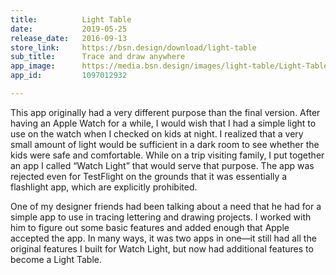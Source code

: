 ```yaml
---
title:          Light Table
date:           2019-05-25
release_date:   2016-09-13
store_link:     https://bsn.design/download/light-table
sub_title:      Trace and draw anywhere
app_image:      https://media.bsn.design/images/light-table/Light-Table.png
app_id:         1097012932

---
```


This app originally had a very different purpose than the final version. After having an Apple Watch for a while, I would wish that I had a simple light to use on the watch when I checked on kids at night. I realized that a very small amount of light would be sufficient in a dark room to see whether the kids were safe and comfortable. While on a trip visiting family, I put together an app I called “Watch Light” that would serve that purpose. The app was rejected even for TestFlight on the grounds that it was essentially a flashlight app, which are explicitly prohibited.

One of my designer friends had been talking about a need that he had for a simple app to use in tracing lettering and drawing projects. I worked with him to figure out some basic features and added enough that Apple accepted the app. In many ways, it was two apps in one—it still had all the original features I built for Watch Light, but now had additional features to become a Light Table.
